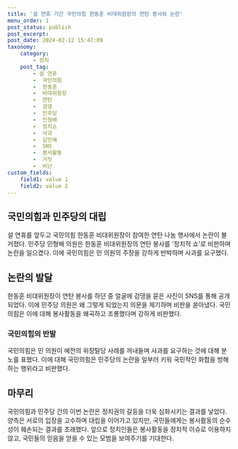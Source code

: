 ```yaml
---
title: '설 연휴 기간 국민의힘 한동훈 비대위원장의 연탄 봉사와 논란'
menu_order: 1
post_status: publish
post_excerpt: 
post_date: 2024-02-12 15:47:09
taxonomy:
    category:
        - 정치
    post_tag:
        - 설 연휴
        -  국민의힘
        -  한동훈
        -  비대위원장
        -  연탄
        -  검댕
        -  민주당
        -  민형배
        -  정치쇼
        -  사과
        -  김민혜
        -  SNS
        -  봉사활동
        -  거짓
        -  비난
custom_fields:
    field1: value 1
    field2: value 2
---
```


## 국민의힘과 민주당의 대립
설 연휴를 앞두고 국민의힘 한동훈 비대위원장이 참여한 연탄 나눔 행사에서 논란이 불거졌다. 민주당 민형배 의원은 한동훈 비대위원장의 연탄 봉사를 '정치적 쇼'로 비판하며 논란을 일으켰다. 이에 국민의힘은 민 의원의 주장을 강하게 반박하며 사과를 요구했다.
## 논란의 발달
한동훈 비대위원장이 연탄 봉사를 하던 중 얼굴에 검댕을 묻은 사진이 SNS를 통해 공개되었다. 이에 민주당 의원은 왜 그렇게 되었는지 의문을 제기하며 비판을 쏟아냈다. 국민의힘은 이에 대해 봉사활동을 왜곡하고 조롱했다며 강하게 비판했다.
### 국민의힘의 반발
국민의힘은 민 의원이 예전의 위장탈당 사례를 꺼내들며 사과를 요구하는 것에 대해 분노를 표했다. 이에 대해 국민의힘은 민주당의 논란을 일부러 키워 국민적인 화합을 방해하는 행위라고 비판했다.
## 마무리
국민의힘과 민주당 간의 이번 논란은 정치권의 갈등을 더욱 심화시키는 결과를 낳았다. 양측은 서로의 입장을 고수하며 대립을 이어가고 있지만, 국민들에게는 봉사활동의 순수성이 훼손되는 결과를 초래했다. 앞으로 정치인들은 봉사활동을 정치적 이슈로 이용하지 않고, 국민들의 믿음을 얻을 수 있는 모범을 보여주기를 기대한다.
